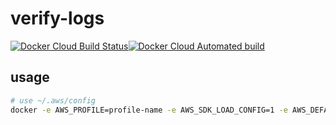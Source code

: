 # verify-logs



[![Docker Cloud Build Status](https://img.shields.io/docker/cloud/build/masahide/verify-logs)](https://hub.docker.com/repository/docker/masahide/verify-logs)[![Docker Cloud Automated build](https://img.shields.io/docker/cloud/automated/masahide/verify-logs)](https://hub.docker.com/r/masahide/verify-logs/builds)


## usage

```bash
# use ~/.aws/config 
docker -e AWS_PROFILE=profile-name -e AWS_SDK_LOAD_CONFIG=1 -e AWS_DEFAULT_REGION=ap-northeast-1 -v $HOME:/root masahide/verify-logs
```
